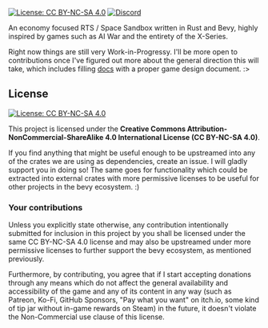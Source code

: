 [![License: CC BY-NC-SA 4.0](https://img.shields.io/badge/License-CC%20BY--NC--SA%204.0-lightgrey.svg)](https://creativecommons.org/licenses/by-nc-sa/4.0/) [![Discord](https://img.shields.io/discord/1261690805417152652.svg?logo=discord&logoColor=white&logoWidth=20&labelColor=7289DA&label=Discord&color=17cf48)](https://discord.gg/dxHkY7z2YC)

An economy focused RTS / Space Sandbox written in Rust and Bevy, highly inspired by games such as AI War and the entirety of the X-Series.

Right now things are still very Work-in-Progressy. I'll be more open to contributions once I've figured out more about the general direction this will take, which includes filling [docs](docs) with a proper game design document. :>

## License
[
![License: CC BY-NC-SA 4.0](https://mirrors.creativecommons.org/presskit/buttons/88x31/svg/by-nc-sa.svg)
](https://creativecommons.org/licenses/by-nc-sa/4.0/)

This project is licensed under the **Creative Commons Attribution-NonCommercial-ShareAlike 4.0 International License (CC BY-NC-SA 4.0)**.

If you find anything that might be useful enough to be upstreamed into any of the crates we are using as dependencies, create an issue. I will gladly support you in doing so! The same goes for functionality which could be extracted into external crates with more permissive licenses to be useful for other projects in the bevy ecosystem. :)

### Your contributions
Unless you explicitly state otherwise, any contribution intentionally submitted for inclusion in this project by you shall be licensed under the same CC BY-NC-SA 4.0 license and may also be upstreamed under more permissive licenses to further support the bevy ecosystem, as mentioned previously.

Furthermore, by contributing, you agree that if I start accepting donations through any means which do not affect the general availability and accessibility of the game and any of its content in any way (such as Patreon, Ko-Fi, GitHub Sponsors, "Pay what you want" on itch.io, some kind of tip jar without in-game rewards on Steam) in the future, it doesn't violate the Non-Commercial use clause of this license.

